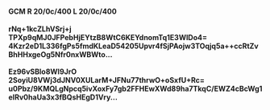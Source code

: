#### GCM R 20/0c/400 L 20/0c/400
**rNq+1kcZLhVSrj+j**<br/>**TPXp9qMJ0JFPebHjEYtzB8WtC6KEYdnomTq1E3WIDo4=**<br/>**4Kzr2eD1L336fgPs5fmdKLeaD54205Upvr4fSjPAojw3TOqjq5a++ccRtZvBhHHxgeOg5Nfr0nxWBWto...**<br/><br/>
**Ez96vSBlo8WI9JrO**<br/>**2SoyiU8VWj3dJNV0XULarM+JFNu77thrwO+oSxfU+Rc=**<br/>**u0Pbz/9KMQLgNpcq5ivXoxFy7gb2FFHEwXWd89ha7TkqC/EWZ4cBcWg1eIRv0haUa3x3fBQsHEgD1Vry...**